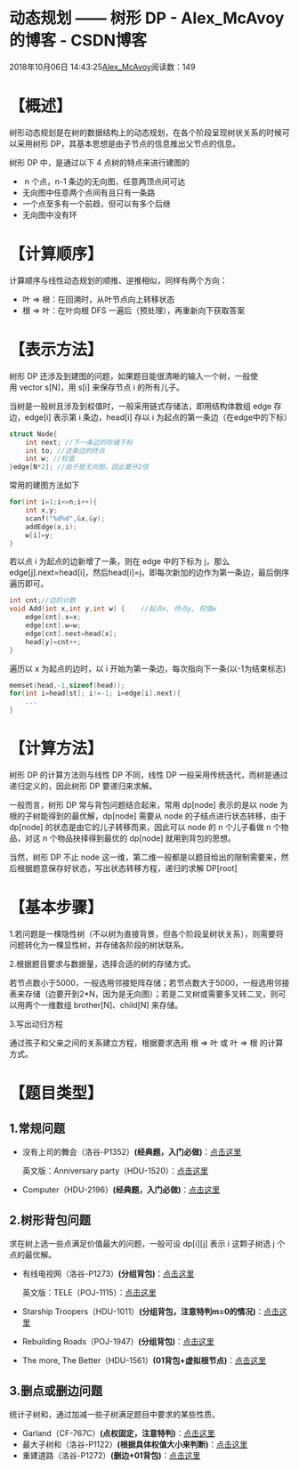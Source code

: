 # 动态规划 ——  树形 DP - Alex_McAvoy的博客 - CSDN博客





2018年10月06日 14:43:25[Alex_McAvoy](https://me.csdn.net/u011815404)阅读数：149








# 【概述】

树形动态规划是在树的数据结构上的动态规划，在各个阶段呈现树状关系的时候可以采用树形 DP，其基本思想是由子节点的信息推出父节点的信息。

树形 DP 中，是通过以下 4 点树的特点来进行建图的
-  n 个点，n-1 条边的无向图，任意两顶点间可达
- 无向图中任意两个点间有且只有一条路
- 一个点至多有一个前趋，但可以有多个后继
- 无向图中没有环

# 【计算顺序】

计算顺序与线性动态规划的顺推、逆推相似，同样有两个方向： 
- 叶 => 根：在回溯时，从叶节点向上转移状态
- 根 => 叶：在叶向根 DFS 一遍后（预处理），再重新向下获取答案

# 【表示方法】

树形 DP 还涉及到建图的问题，如果题目能很清晰的输入一个树，一般使用 vector<int> s[N]，用 s[i] 来保存节点 i 的所有儿子。

当树是一般树且涉及到权值时，一般采用链式存储法，即用结构体数组 edge 存边，edge[i] 表示第 i 条边，head[i] 存以 i 为起点的第一条边（在edge中的下标）

```cpp
struct Node{
    int next; //下一条边的存储下标
    int to; //这条边的终点
    int w; //权值
}edge[N*2]; //由于是无向图，因此要开2倍
```

常用的建图方法如下

```cpp
for(int i=1;i<=n;i++){
    int x,y;
    scanf("%d%d",&x,&y);
    addEdge(x,i);
    w[i]=y;
}
```

若以点 i 为起点的边新增了一条，则在 edge 中的下标为 j，那么 edge[j].next=head[i]，然后head[i]=j，即每次新加的边作为第一条边，最后倒序遍历即可。

```cpp
int cnt;//边的计数
void Add(int x,int y,int w) {    //起点x, 终点y, 权值w
    edge[cnt].x=x;
    edge[cnt].w=w;
    edge[cnt].next=head[x];
    head[y]=cnt++;
}
```

遍历以 x 为起点的边时，以 i 开始为第一条边，每次指向下一条(以-1为结束标志)

```cpp
memset(head,-1,sizeof(head));
for(int i=head[st]; i!=-1; i=edge[i].next){
    ...
}
```

# 【计算方法】

树形 DP 的计算方法则与线性 DP 不同，线性 DP 一般采用传统迭代，而树是通过递归定义的，因此树形 DP 要递归来求解。

一般而言，树形 DP 常与背包问题结合起来，常用 dp[node] 表示的是以 node 为根的子树能得到的最优解，dp[node] 需要从 node 的子结点进行状态转移，由于 dp[node] 的状态是由它的儿子转移而来，因此可以 node 的 n 个儿子看做 n 个物品，对这 n 个物品抉择得到最优的 dp[node] 就用到背包的思想。

当然，树形 DP 不止 node 这一维，第二维一般都是以题目给出的限制需要来，然后根据题意保存好状态，写出状态转移方程，递归的求解 DP[root]

# 【基本步骤】

1.若问题是一棵隐性树（不以树为直接背景，但各个阶段呈树状关系），则需要将问题转化为一棵显性树，并存储各阶段的树状联系。

2.根据题目要求与数据量，选择合适的树的存储方式。

若节点数小于5000，一般选用邻接矩阵存储；若节点数大于5000，一般选用邻接表来存储（边要开到2*N，因为是无向图）；若是二叉树或需要多叉转二叉，则可以用两个一维数组 brother[N]、child[N] 来存储。

3.写出动归方程

通过孩子和父亲之间的关系建立方程，根据要求选用 根 => 叶 或 叶 => 根 的计算方式。

# 【题目类型】

## 1.常规问题
- 没有上司的舞会（洛谷-P1352）**(经典题，入门必做)**：[点击这里](https://blog.csdn.net/u011815404/article/details/82952012)

	英文版：Anniversary party（HDU-1520）：[点击这里](https://blog.csdn.net/u011815404/article/details/82952830)
- Computer（HDU-2196）**(经典题，入门必做)**：[点击这里](https://blog.csdn.net/u011815404/article/details/82960087)

## 2.树形背包问题

求在树上选一些点满足价值最大的问题，一般可设 dp[i][j] 表示 i 这颗子树选 j 个点的最优解。
- 有线电视网（洛谷-P1273）**(分组背包)**：[点击这里](https://blog.csdn.net/u011815404/article/details/82953081)

	英文版：TELE（POJ-1115）：[点击这里](https://blog.csdn.net/u011815404/article/details/82964205)
- Starship Troopers（HDU-1011）**(分组背包，注意特判m=0的情况)**：[点击这里](https://blog.csdn.net/u011815404/article/details/82987797)
- Rebuilding Roads（POJ-1947）**(分组背包)**：[点击这里](https://blog.csdn.net/u011815404/article/details/82988294)
- The more, The Better（HDU-1561）**(01背包+虚拟根节点)**：[点击这里](https://blog.csdn.net/u011815404/article/details/86614735)

## **3.删点或删边问题**

统计子树和，通过加减一些子树满足题目中要求的某些性质。
- Garland（CF-767C）**(点权固定，注意特判)**：[点击这里](https://blog.csdn.net/u011815404/article/details/82952158)
- 最大子树和（洛谷-P1122）**(根据具体权值大小来判断)**：[点击这里](https://blog.csdn.net/u011815404/article/details/82953145)
- 重建道路（洛谷-P1272）**(删边+01背包)**：[点击这里](https://blog.csdn.net/u011815404/article/details/82952738)



